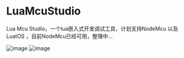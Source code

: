 # LuaMcuStudio
Lua Mcu Studio，一个lua嵌入式开发调试工具，计划支持NodeMcu 以及 LuatOS ，目前NodeMcu已经可用，整理中...


![image](https://github.com/user-attachments/assets/d290874c-f116-4801-b0b7-397192414fa6)
![image](https://github.com/user-attachments/assets/f727a7d9-882b-4607-a2ab-7a73767ca1e0)

